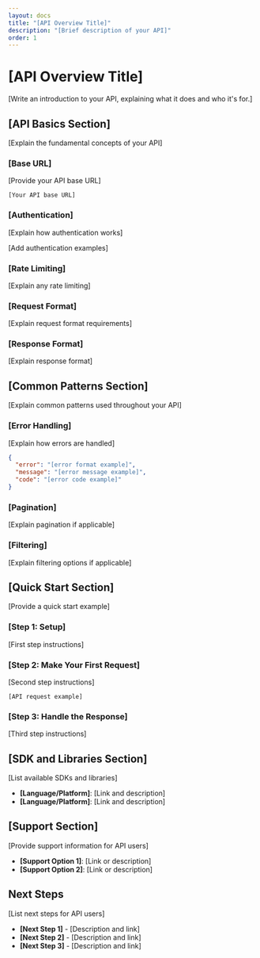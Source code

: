```yaml
---
layout: docs
title: "[API Overview Title]"
description: "[Brief description of your API]"
order: 1
---
```


# [API Overview Title]

[Write an introduction to your API, explaining what it does and who it's for.]

## [API Basics Section]

[Explain the fundamental concepts of your API]

### [Base URL]

[Provide your API base URL]

```
[Your API base URL]
```

### [Authentication]

[Explain how authentication works]

[Add authentication examples]

### [Rate Limiting]

[Explain any rate limiting]

### [Request Format]

[Explain request format requirements]

### [Response Format]

[Explain response format]

## [Common Patterns Section]

[Explain common patterns used throughout your API]

### [Error Handling]

[Explain how errors are handled]

```json
{
  "error": "[error format example]",
  "message": "[error message example]",
  "code": "[error code example]"
}
```

### [Pagination]

[Explain pagination if applicable]

### [Filtering]

[Explain filtering options if applicable]

## [Quick Start Section]

[Provide a quick start example]

### [Step 1: Setup]

[First step instructions]

### [Step 2: Make Your First Request]

[Second step instructions]

```[language]
[API request example]
```

### [Step 3: Handle the Response]

[Third step instructions]

## [SDK and Libraries Section]

[List available SDKs and libraries]

- **[Language/Platform]**: [Link and description]
- **[Language/Platform]**: [Link and description]

## [Support Section]

[Provide support information for API users]

- **[Support Option 1]**: [Link or description]
- **[Support Option 2]**: [Link or description]

## Next Steps

[List next steps for API users]

- **[Next Step 1]** - [Description and link]
- **[Next Step 2]** - [Description and link]
- **[Next Step 3]** - [Description and link]
